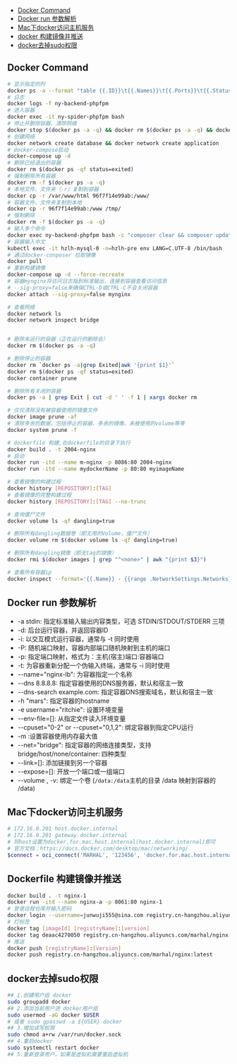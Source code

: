 * [Docker Command](#Docker)
* [Docker run 参数解析](#docker-run)
* [Mac下docker访问主机服务](#MacDocker)
* [docker 构建镜像并推送](#Dockerfile-push)
* [docker去掉sudo权限](#Docker-rmsudo)

## <a id="Docker">Docker Command</a>

```bash
# 显示指定的列
docker ps -a --format "table {{.ID}}\t{{.Names}}\t{{.Ports}}\t{{.Status}}"
# 日志
docker logs -f ny-backend-phpfpm
# 进入容器
docker exec -it ny-spider-phpfpm bash
# 停止并删除容器、清除网络
docker stop $(docker ps -a -q) && docker rm $(docker ps -a -q) && docker network prune
# 创建网络
docker network create database && docker network create application
# docker-compose启动
docker-compose up -d
# 删除已经退出的容器
docker rm $(docker ps -qf status=exited)
# 强制删除所有容器
docker rm -f $(docker ps -a -q)
# 本地文件、文件夹（-r）复制到容器
docker cp -r /var/www/html 96f7f14e99ab:/www/
# 容器文件、文件夹复制到本地
docker cp -r 96f7f14e99ab:/www /tmp/
# 强制删除
docker rm -f $(docker ps -a -q)
# 输入多个命令
docker exec ny-backend-phpfpm bash -c "composer clear && composer update"
# 容器输入中文
kubectl exec -it hzlh-mysql-0 -n=hzlh-pre env LANG=C.UTF-8 /bin/bash
# 通过docker-conposer 拉取镜像
docker pull
# 重新构建镜像
docker-compose up -d --force-recreate
# 容器mynginx将访问日志指到标准输出，连接到容器查看访问信息
# --sig-proxy=false来确保CTRL-D或CTRL-C不会关闭容器
docker attach --sig-proxy=false mynginx

# 查看网络
docker network ls
docker network inspect bridge


# 删除未运行的容器（正在运行的删除会）
docker rm $(docker ps -a -q) 

# 删除停止的容器
docker rm `docker ps -a|grep Exited|awk '{print $1}'`
docker rm $(docker ps -qf status=exited)
docker container prune

# 删除所有关闭的容器
docker ps -a | grep Exit | cut -d ' ' -f 1 | xargs docker rm

# 仅仅清除没有被容器使用的镜像文件
docker image prune -af
# 清除多余的数据，包括停止的容器、多余的镜像、未被使用的volume等等
docker system prune -f

# dockerfile 构建,在dockerfile的目录下执行
docker build . -t 2004-nginx
# 启动
docker run -itd --name m-nginx -p 8086:80 2004-nginx
docker run -itd --name mydockerName -p 80:80 myimageName

# 查看镜像的构建过程
docker history [REPOSITORY]:[TAG]
# 查看镜像的完整构建过程
docker history [REPOSITORY]:[TAG] --no-trunc

# 查询僵尸文件
docker volume ls -qf dangling=true

# 删除所有dangling数据卷（即无用的Volume，僵尸文件）
docker volume rm $(docker volume ls -qf dangling=true)

# 删除所有dangling镜像（即无tag的镜像）
docker rmi $(docker images | grep "^<none>" | awk "{print $3}")

# 查看所有容器ip
docker inspect --format='{{.Name}} - {{range .NetworkSettings.Networks}} - {{.IPAddress}}{{end}}' $(docker ps -aq)
```
## <a id="docker-run">Docker run 参数解析</a>
* -a stdin: 指定标准输入输出内容类型，可选 STDIN/STDOUT/STDERR 三项
* -d: 后台运行容器，并返回容器ID
* -i: 以交互模式运行容器，通常与 -t 同时使用
* -P: 随机端口映射，容器内部端口随机映射到主机的端口
* -p: 指定端口映射，格式为：主机(宿主)端口:容器端口
* -t: 为容器重新分配一个伪输入终端，通常与 -i 同时使用
* --name="nginx-lb": 为容器指定一个名称
* --dns 8.8.8.8: 指定容器使用的DNS服务器，默认和宿主一致
* --dns-search example.com: 指定容器DNS搜索域名，默认和宿主一致
* -h "mars": 指定容器的hostname
* -e username="ritchie": 设置环境变量
* --env-file=[]: 从指定文件读入环境变量
* --cpuset="0-2" or --cpuset="0,1,2": 绑定容器到指定CPU运行
* -m :设置容器使用内存最大值
* --net="bridge": 指定容器的网络连接类型，支持 bridge/host/none/container: 四种类型
* --link=[]: 添加链接到另一个容器
* --expose=[]: 开放一个端口或一组端口
* --volume , -v: 绑定一个卷 (`/data:/data`主机的目录 /data 映射到容器的 /data)

## <a id="MacDocker">Mac下docker访问主机服务</a>
```php
# 172.16.0.201 host.docker.internal
# 172.16.0.201 gateway.docker.internal
# 将host设置为docker.for.mac.host.internal(host.docker.internal)即可
# 官方文档：https://docs.docker.com/desktop/mac/networking/
$connect = oci_connect('MARHAL', '123456', 'docker.for.mac.host.internal:49161/XE', 'UTF8');
```

## <a id="Dockerfile-push">Dockerfile 构建镜像并推送</a>
```bash
docker build . -t nginx-1
docker run -itd --name nginx-a -p 8061:80 nginx-1
# 登录远程仓库并输入密码
docker login --username=junwuji555@sina.com registry.cn-hangzhou.aliyuncs.com
# 打标签
docker tag [imageId] [registryName]:[version] 
docker tag deaac4270050 registry.cn-hangzhou.aliyuncs.com/marhal/nginx:latest 
# 推送
docker push [registryName]:[version] 
docker push registry.cn-hangzhou.aliyuncs.com/marhal/nginx:latest
```



## <a id="Docker-rmsudo">docker去掉sudo权限</a>
```bash
## 1.创建用户组 docker
sudo groupadd docker
## 2.添加当前用户进 docker用户组
sudo usermod -aG docker $USER
# 或者 sudo gpasswd -a ${USER} docker
## 3.增加读写权限
sudo chmod a+rw /var/run/docker.sock
## 4.重启docker
sudo systemctl restart docker 
## 5.重新登录用户，如果是虚拟机需要重启虚拟机
```